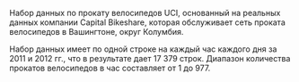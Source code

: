 Набор данных по прокату велосипедов UCI, основанный на реальных данных компании Capital Bikeshare, которая обслуживает сеть проката велосипедов в Вашингтоне, округ Колумбия.<p> </p>Набор данных имеет по одной строке на каждый час каждого дня за 2011 и 2012 гг., что в результате дает 17 379 строк. Диапазон количества прокатов велосипедов в час составляет от 1 до 977.

<!---HONumber=July15_HO3-->